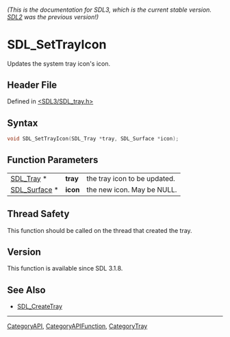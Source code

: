###### (This is the documentation for SDL3, which is the current stable version. [SDL2](https://wiki.libsdl.org/SDL2/) was the previous version!)
# SDL_SetTrayIcon

Updates the system tray icon's icon.

## Header File

Defined in [<SDL3/SDL_tray.h>](https://github.com/libsdl-org/SDL/blob/main/include/SDL3/SDL_tray.h)

## Syntax

```c
void SDL_SetTrayIcon(SDL_Tray *tray, SDL_Surface *icon);
```

## Function Parameters

|                              |          |                              |
| ---------------------------- | -------- | ---------------------------- |
| [SDL_Tray](SDL_Tray) *       | **tray** | the tray icon to be updated. |
| [SDL_Surface](SDL_Surface) * | **icon** | the new icon. May be NULL.   |

## Thread Safety

This function should be called on the thread that created the tray.

## Version

This function is available since SDL 3.1.8.

## See Also

- [SDL_CreateTray](SDL_CreateTray)

----
[CategoryAPI](CategoryAPI), [CategoryAPIFunction](CategoryAPIFunction), [CategoryTray](CategoryTray)

